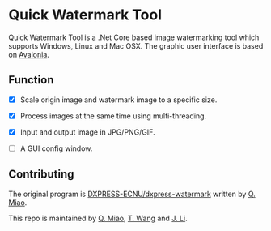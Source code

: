 # Quick Watermark Tool

Quick Watermark Tool is a .Net Core based image watermarking tool which supports Windows, Linux and Mac OSX. The graphic user interface is based on [Avalonia](https://github.com/AvaloniaUI/Avalonia).

## Function

- [x] Scale origin image and watermark image to a specific size.

- [x] Process images at the same time using multi-threading.

- [x] Input and output image in JPG/PNG/GIF.

- [ ] A GUI config window.

## Contributing

The original program is [DXPRESS-ECNU/dxpress-watermark](https://github.com/DXPRESS-ECNU/dxpress-watermark) written by [Q. Miao](https://github.com/qcmiao1998).

This repo is maintained by [Q. Miao](https://github.com/qcmiao1998), [T. Wang](10175300149@stu.ecnu.edu.cn) and [J. Li](https://github.com/RicardojlLi).
